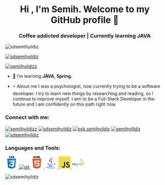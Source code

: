 <h1 align="center">Hi , I'm Semih. Welcome to my GitHub profile 🌝</h1>
<h3 align="center">Coffee addicted developer | Currently learning JAVA</h3>

<p align="left"> <img src="https://komarev.com/ghpvc/?username=sdsemihyildiz&label=Profile%20views&color=0e75b6&style=flat" alt="sdsemihyildiz" /> </p>

<p align="left"> <a href="https://github.com/ryo-ma/github-profile-trophy"><img src="https://github-profile-trophy.vercel.app/?username=sdsemihyildiz" alt="sdsemihyildiz" /></a> </p>

<p align="left"> <a href="https://twitter.com/semiihyildizz" target="blank"><img src="https://img.shields.io/twitter/follow/semiihyildizz?logo=twitter&style=for-the-badge" alt="semiihyildizz" /></a> </p>

- 🌱 I’m learning **JAVA, Spring.**

- ⚡ About me I was a psychologist, now currently trying to be a software developer. I try to learn new things by researching and reading, so I continue to improve myself. I aim to be a Full-Stack Developer in the future and I am confidently on this path right now.

<h3 align="left">Connect with me:</h3>
<p align="left">
<a href="https://twitter.com/semiihyildizz" target="blank"><img align="center" src="https://raw.githubusercontent.com/rahuldkjain/github-profile-readme-generator/master/src/images/icons/Social/twitter.svg" alt="semiihyildizz" height="30" width="40" /></a>
<a href="https://linkedin.com/in/sdsemihyildiz" target="blank"><img align="center" src="https://raw.githubusercontent.com/rahuldkjain/github-profile-readme-generator/master/src/images/icons/Social/linked-in-alt.svg" alt="sdsemihyildiz" height="30" width="40" /></a>
<a href="https://fb.com/psk.semihyildiz" target="blank"><img align="center" src="https://raw.githubusercontent.com/rahuldkjain/github-profile-readme-generator/master/src/images/icons/Social/facebook.svg" alt="psk.semihyildiz" height="30" width="40" /></a>
<a href="https://instagram.com/semihyilldiz" target="blank"><img align="center" src="https://raw.githubusercontent.com/rahuldkjain/github-profile-readme-generator/master/src/images/icons/Social/instagram.svg" alt="semihyilldiz" height="30" width="40" /></a>
<a href="https://www.hackerrank.com/sdsemihyildiz" target="blank"><img align="center" src="https://raw.githubusercontent.com/rahuldkjain/github-profile-readme-generator/master/src/images/icons/Social/hackerrank.svg" alt="sdsemihyildiz" height="30" width="40" /></a>
</p>

<h3 align="left">Languages and Tools:</h3>
<p align="left"> <a href="https://www.w3schools.com/css/" target="_blank" rel="noreferrer"> <img src="https://raw.githubusercontent.com/devicons/devicon/master/icons/css3/css3-original-wordmark.svg" alt="css3" width="40" height="40"/> </a> <a href="https://git-scm.com/" target="_blank" rel="noreferrer"> <img src="https://www.vectorlogo.zone/logos/git-scm/git-scm-icon.svg" alt="git" width="40" height="40"/> </a> <a href="https://www.w3.org/html/" target="_blank" rel="noreferrer"> <img src="https://raw.githubusercontent.com/devicons/devicon/master/icons/html5/html5-original-wordmark.svg" alt="html5" width="40" height="40"/> </a> <a href="https://www.java.com" target="_blank" rel="noreferrer"> <img src="https://raw.githubusercontent.com/devicons/devicon/master/icons/java/java-original.svg" alt="java" width="40" height="40"/> </a> <a href="https://developer.mozilla.org/en-US/docs/Web/JavaScript" target="_blank" rel="noreferrer"> <img src="https://raw.githubusercontent.com/devicons/devicon/master/icons/javascript/javascript-original.svg" alt="javascript" width="40" height="40"/> </a> <a href="https://www.mysql.com/" target="_blank" rel="noreferrer"> <img src="https://raw.githubusercontent.com/devicons/devicon/master/icons/mysql/mysql-original-wordmark.svg" alt="mysql" width="40" height="40"/> </a> </p>

<p><img align="left" src="https://github-readme-stats.vercel.app/api/top-langs?username=sdsemihyildiz&show_icons=true&locale=en&layout=compact" alt="sdsemihyildiz" /></p>
